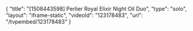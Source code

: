 {
    "title": "[1508443598] Perlier Royal Elixir Night Oil Duo",
    "type": "solo",
    "layout": "iframe-static",
    "videoId": "123178483",
    "url": "\/tvpembed\/123178483"
}